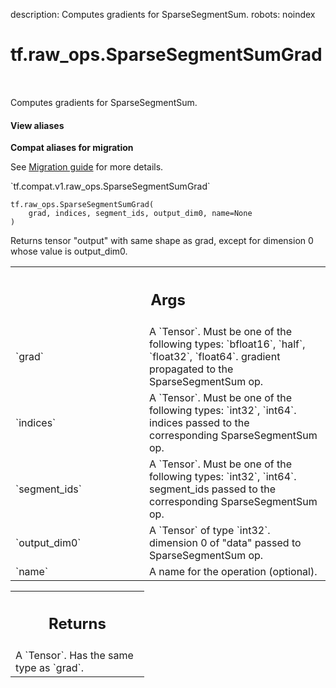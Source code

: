 description: Computes gradients for SparseSegmentSum.
robots: noindex

# tf.raw_ops.SparseSegmentSumGrad

<!-- Insert buttons and diff -->

<table class="tfo-notebook-buttons tfo-api nocontent" align="left">

</table>



Computes gradients for SparseSegmentSum.


<section class="expandable">
  <h4 class="showalways">View aliases</h4>
  <p>
<b>Compat aliases for migration</b>
<p>See
<a href="https://www.tensorflow.org/guide/migrate">Migration guide</a> for
more details.</p>
<p>`tf.compat.v1.raw_ops.SparseSegmentSumGrad`</p>
</p>
</section>

<pre class="devsite-click-to-copy prettyprint lang-py tfo-signature-link">
<code>tf.raw_ops.SparseSegmentSumGrad(
    grad, indices, segment_ids, output_dim0, name=None
)
</code></pre>



<!-- Placeholder for "Used in" -->

Returns tensor "output" with same shape as grad, except for dimension 0 whose
value is output_dim0.

<!-- Tabular view -->
 <table class="responsive fixed orange">
<colgroup><col width="214px"><col></colgroup>
<tr><th colspan="2"><h2 class="add-link">Args</h2></th></tr>

<tr>
<td>
`grad`<a id="grad"></a>
</td>
<td>
A `Tensor`. Must be one of the following types: `bfloat16`, `half`, `float32`, `float64`.
gradient propagated to the SparseSegmentSum op.
</td>
</tr><tr>
<td>
`indices`<a id="indices"></a>
</td>
<td>
A `Tensor`. Must be one of the following types: `int32`, `int64`.
indices passed to the corresponding SparseSegmentSum op.
</td>
</tr><tr>
<td>
`segment_ids`<a id="segment_ids"></a>
</td>
<td>
A `Tensor`. Must be one of the following types: `int32`, `int64`.
segment_ids passed to the corresponding SparseSegmentSum op.
</td>
</tr><tr>
<td>
`output_dim0`<a id="output_dim0"></a>
</td>
<td>
A `Tensor` of type `int32`.
dimension 0 of "data" passed to SparseSegmentSum op.
</td>
</tr><tr>
<td>
`name`<a id="name"></a>
</td>
<td>
A name for the operation (optional).
</td>
</tr>
</table>



<!-- Tabular view -->
 <table class="responsive fixed orange">
<colgroup><col width="214px"><col></colgroup>
<tr><th colspan="2"><h2 class="add-link">Returns</h2></th></tr>
<tr class="alt">
<td colspan="2">
A `Tensor`. Has the same type as `grad`.
</td>
</tr>

</table>

